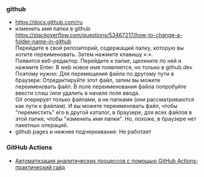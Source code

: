 ### github
- https://docs.github.com/ru
- изменить имя папки в github
https://stackoverflow.com/questions/53467217/how-to-change-a-folder-name-in-github  
Перейдите в свой репозиторий, содержащий папку, которую вы хотите переименовать.
Затем нажмите клавишу «.».  
Появится веб-редактор. Перейдите к папке, щелкните по ней и нажмите Enter.
В web новое имя появляется, но только в github.dev  
Поэтому нужно:
Для перемещения файла по другому пути в браузере: Отредактируйте этот файл, затем вы можете переименовать файл. В поле переименования файла попробуйте ввести слэш /или удалить в начале поля ввода.  
Git оперирует только файлами, а не папками (они рассматриваются как пути к файлам). И вы можете переименовать файл, чтобы "переместить" его в другой каталог, в браузере, для всех файлов в этой папке, чтобы "изменить имя папки". Но, похоже, в браузере нет пакетных операций.
- github pages и нижнее подчеркивание: Не работает
### GitHub Actions
- [Автоматизация аналитических процессов с помощью GitHub Actions: практический гайд](https://habr.com/ru/articles/941444/)
